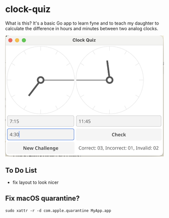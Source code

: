 # clock-quiz

What is this? It's a basic Go app to learn fyne and to teach my daughter to calculate the difference
in hours and minutes between two analog clocks. 

![docs/demo.png](docs/demo.png)

## To Do List

- fix layout to look nicer
 
## Fix macOS quarantine?

`sudo xattr -r -d com.apple.quarantine MyApp.app`
